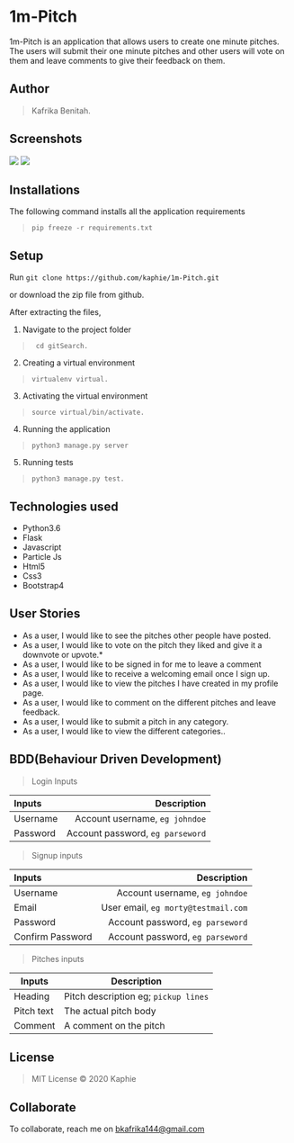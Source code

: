 # 1m-Pitch
1m-Pitch is an application that allows users to create  one minute pitches. The users will submit their one minute pitches and other users will vote on them and leave comments to give their feedback on them.


## Author
> Kafrika Benitah.

## Screenshots
<img src="https://github.com/kaphie/1m-Pitch/blob/master/app/static/assets/screencapture-pitch1m-herokuapp-2020-05-05-14_27_41.png">
<img src="https://github.com/kaphie/1m-Pitch/blob/master/app/static/assets/screencapture-pitch1m-herokuapp-login-2020-05-05-14_35_51.png">


## Installations

The following command installs all the application requirements
>``pip freeze -r requirements.txt``

## Setup
Run 
``git clone https://github.com/kaphie/1m-Pitch.git``

or download the zip file from github.

After extracting the files, 

1. Navigate to the project folder
>`` cd gitSearch.`` 

2. Creating a virtual environment
>``virtualenv virtual.``

3. Activating the virtual environment
>``source virtual/bin/activate.``

4. Running the application
>``python3 manage.py server``

5. Running tests

 > ``python3 manage.py test.``

## Technologies used
* Python3.6
* Flask
* Javascript
* Particle Js
* Html5
* Css3
* Bootstrap4

## User Stories
* As a user, I would like to see the pitches other people have posted.
* As a user, I would like to vote on the pitch they liked and give it a downvote or upvote.*
* As a user, I would like to be signed in for me to leave a comment
* As a user, I would like to receive a welcoming email once I sign up.
* As a user, I would like to view the pitches I have created in my profile page.
* As a user, I would like to comment on the different pitches and leave feedback.
* As a user, I would like to submit a pitch in any category.
* As a user, I would like to view the different categories.. 

## BDD(Behaviour Driven Development)
>Login Inputs

| Inputs |  Description |
| :---         |          ---: |
| Username  | Account username, ``eg johndoe``|
| Password  | Account password, ``eg parseword``|

>Signup inputs

| Inputs |  Description |
| :---         |          ---: |
| Username  | Account username, ``eg johndoe``|
| Email  | User email, ``eg morty@testmail.com``|
| Password  | Account password, ``eg parseword``|
| Confirm Password  | Account password, ``eg parseword``|

> Pitches inputs

| Inputs | Description  |
|---|---|
|  Heading | Pitch description eg; ``pickup lines``  |
|  Pitch text| The actual pitch body|
| Comment| A comment on the pitch|



## License
> MIT License &copy;  2020 Kaphie

## Collaborate
To collaborate, reach me on [bkafrika144@gmail.com]()
